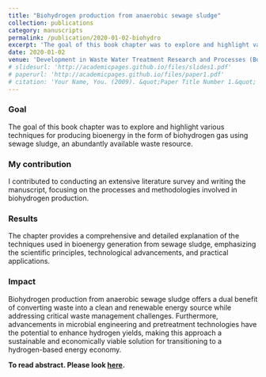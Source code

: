 ```yaml
---
title: "Biohydrogen production from anaerobic sewage sludge"
collection: publications
category: manuscripts
permalink: /publication/2020-01-02-biohydro
excerpt: 'The goal of this book chapter was to explore and highlight various techniques for producing bioenergy in the form of biohydrogen gas using sewage sludge, an abundantly available waste resource.'
date: 2020-01-02
venue: 'Development in Waste Water Treatment Research and Processes (Book)'
# slidesurl: 'http://academicpages.github.io/files/slides1.pdf'
# paperurl: 'http://academicpages.github.io/files/paper1.pdf'
# citation: 'Your Name, You. (2009). &quot;Paper Title Number 1.&quot; <i>Journal 1</i>. 1(1).'
---
```


### Goal
The goal of this book chapter was to explore and highlight various techniques for producing bioenergy in the form of biohydrogen gas using sewage sludge, an abundantly available waste resource.

### My contribution
I contributed to conducting an extensive literature survey and writing the manuscript, focusing on the processes and methodologies involved in biohydrogen production.

### Results
The chapter provides a comprehensive and detailed explanation of the techniques used in bioenergy generation from sewage sludge, emphasizing the scientific principles, technological advancements, and practical applications.

### Impact
Biohydrogen production from anaerobic sewage sludge offers a dual benefit of converting waste into a clean and renewable energy source while addressing critical waste management challenges. Furthermore, advancements in microbial engineering and pretreatment technologies have the potential to enhance hydrogen yields, making this approach a sustainable and economically viable solution for transitioning to a hydrogen-based energy economy.


**To read abstract. Please look [here](https://drive.google.com/open?id=19qXV3DT0oW3-iJpZ3FT4l695TAf1onmF&usp=drive_copy).**